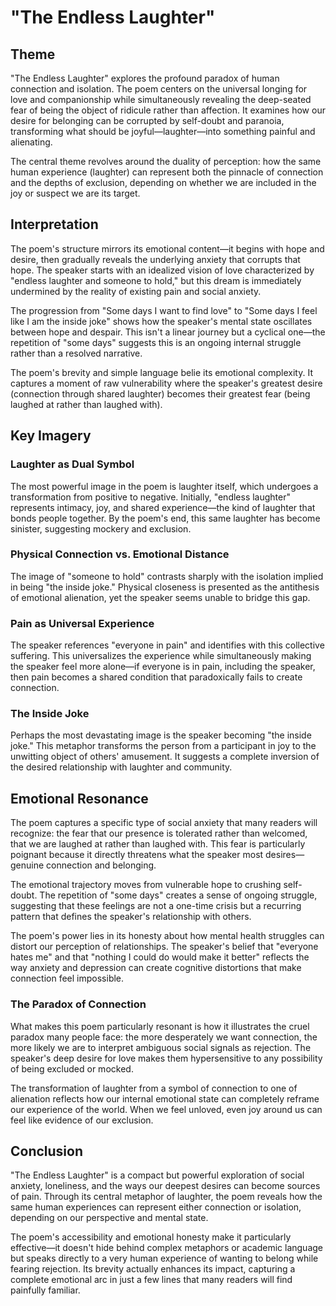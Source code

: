 # "The Endless Laughter"

## Theme

"The Endless Laughter" explores the profound paradox of human connection and isolation. The poem centers on the universal longing for love and companionship while simultaneously revealing the deep-seated fear of being the object of ridicule rather than affection. It examines how our desire for belonging can be corrupted by self-doubt and paranoia, transforming what should be joyful—laughter—into something painful and alienating.

The central theme revolves around the duality of perception: how the same human experience (laughter) can represent both the pinnacle of connection and the depths of exclusion, depending on whether we are included in the joy or suspect we are its target.

## Interpretation

The poem's structure mirrors its emotional content—it begins with hope and desire, then gradually reveals the underlying anxiety that corrupts that hope. The speaker starts with an idealized vision of love characterized by "endless laughter and someone to hold," but this dream is immediately undermined by the reality of existing pain and social anxiety.

The progression from "Some days I want to find love" to "Some days I feel like I am the inside joke" shows how the speaker's mental state oscillates between hope and despair. This isn't a linear journey but a cyclical one—the repetition of "some days" suggests this is an ongoing internal struggle rather than a resolved narrative.

The poem's brevity and simple language belie its emotional complexity. It captures a moment of raw vulnerability where the speaker's greatest desire (connection through shared laughter) becomes their greatest fear (being laughed at rather than laughed with).

## Key Imagery

### Laughter as Dual Symbol
The most powerful image in the poem is laughter itself, which undergoes a transformation from positive to negative. Initially, "endless laughter" represents intimacy, joy, and shared experience—the kind of laughter that bonds people together. By the poem's end, this same laughter has become sinister, suggesting mockery and exclusion.

### Physical Connection vs. Emotional Distance
The image of "someone to hold" contrasts sharply with the isolation implied in being "the inside joke." Physical closeness is presented as the antithesis of emotional alienation, yet the speaker seems unable to bridge this gap.

### Pain as Universal Experience
The speaker references "everyone in pain" and identifies with this collective suffering. This universalizes the experience while simultaneously making the speaker feel more alone—if everyone is in pain, including the speaker, then pain becomes a shared condition that paradoxically fails to create connection.

### The Inside Joke
Perhaps the most devastating image is the speaker becoming "the inside joke." This metaphor transforms the person from a participant in joy to the unwitting object of others' amusement. It suggests a complete inversion of the desired relationship with laughter and community.

## Emotional Resonance

The poem captures a specific type of social anxiety that many readers will recognize: the fear that our presence is tolerated rather than welcomed, that we are laughed at rather than laughed with. This fear is particularly poignant because it directly threatens what the speaker most desires—genuine connection and belonging.

The emotional trajectory moves from vulnerable hope to crushing self-doubt. The repetition of "some days" creates a sense of ongoing struggle, suggesting that these feelings are not a one-time crisis but a recurring pattern that defines the speaker's relationship with others.

The poem's power lies in its honesty about how mental health struggles can distort our perception of relationships. The speaker's belief that "everyone hates me" and that "nothing I could do would make it better" reflects the way anxiety and depression can create cognitive distortions that make connection feel impossible.

### The Paradox of Connection

What makes this poem particularly resonant is how it illustrates the cruel paradox many people face: the more desperately we want connection, the more likely we are to interpret ambiguous social signals as rejection. The speaker's deep desire for love makes them hypersensitive to any possibility of being excluded or mocked.

The transformation of laughter from a symbol of connection to one of alienation reflects how our internal emotional state can completely reframe our experience of the world. When we feel unloved, even joy around us can feel like evidence of our exclusion.

## Conclusion

"The Endless Laughter" is a compact but powerful exploration of social anxiety, loneliness, and the ways our deepest desires can become sources of pain. Through its central metaphor of laughter, the poem reveals how the same human experiences can represent either connection or isolation, depending on our perspective and mental state.

The poem's accessibility and emotional honesty make it particularly effective—it doesn't hide behind complex metaphors or academic language but speaks directly to a very human experience of wanting to belong while fearing rejection. Its brevity actually enhances its impact, capturing a complete emotional arc in just a few lines that many readers will find painfully familiar.